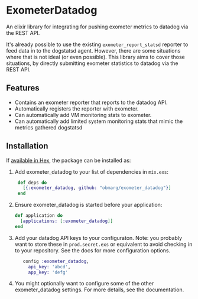 # ExometerDatadog

An elixir library for integrating for pushing exometer metrics to datadog via
the REST API.

It's already possible to use the existing `exometer_report_statsd` reporter to
feed data in to the dogstatsd agent. However, there are some situations where
that is not ideal (or even possible). This library aims to cover those
situations, by directly submitting exometer statistics to datadog via the REST
API.

## Features

- Contains an exometer reporter that reports to the datadog API.
- Automatically registers the reporter with exometer.
- Can automatically add VM monitoring stats to exometer.
- Can automatically add limited system monitoring stats that mimic the metrics
  gathered dogstatsd

## Installation

If [available in Hex](https://hex.pm/docs/publish), the package can be installed as:

  1. Add exometer_datadog to your list of dependencies in `mix.exs`:

     ```elixir
      def deps do
        [{:exometer_datadog, github: "obmarg/exometer_datadog"}]
      end
     ```

  2. Ensure exometer_datadog is started before your application:

      ```elixir
      def application do
        [applications: [:exometer_datadog]]
      end
      ```

  3. Add your datadog API keys to your configuraton.  Note: you probably want
     to store these in `prod.secret.exs` or equivalent to avoid checking in to
     your repository.  See the docs for more configuration options.

     ```elixir
        config :exometer_datadog,
          api_key: 'abcd',
          app_key: 'defg'
     ```
     

  4. You might optionally want to configure some of the other exometer_datadog
     settings. For more details, see the documentation.
